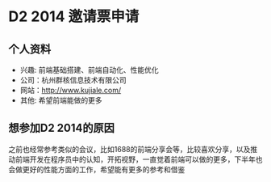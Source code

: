 # D2 2014 邀请票申请

## 个人资料

- 兴趣: 前端基础搭建、前端自动化、性能优化
- 公司：杭州群核信息技术有限公司
- 网站：http://www.kujiale.com/
- 其他: 希望前端能做的更多

## 想参加D2 2014的原因

之前也经常参考类似的会议，比如1688的前端分享会等，比较喜欢分享，以及推动前端开发在程序员中的认知，开拓视野，一直觉着前端可以做的更多，下半年也会做更好的性能方面的工作，希望能有更多的参考和借鉴
